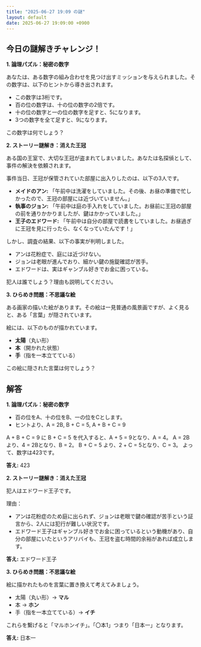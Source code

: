 ```yaml
---
title: "2025-06-27 19:09 の謎"
layout: default
date: 2025-06-27 19:09:00 +0900
---
```

## 今日の謎解きチャレンジ！

**1. 論理パズル：秘密の数字**

あなたは、ある数字の組み合わせを見つけ出すミッションを与えられました。その数字は、以下のヒントから導き出されます。

*   この数字は3桁です。
*   百の位の数字は、十の位の数字の2倍です。
*   十の位の数字と一の位の数字を足すと、5になります。
*   3つの数字を全て足すと、9になります。

この数字は何でしょう？

**2. ストーリー謎解き：消えた王冠**

ある国の王室で、大切な王冠が盗まれてしまいました。あなたは名探偵として、事件の解決を依頼されます。

事件当日、王冠が保管されていた部屋に出入りしたのは、以下の3人です。

*   **メイドのアン:** 「午前中は洗濯をしていました。その後、お昼の準備で忙しかったので、王冠の部屋には近づいていません。」
*   **執事のジョン:** 「午前中は庭の手入れをしていました。お昼前に王冠の部屋の前を通りかかりましたが、鍵はかかっていました。」
*   **王子のエドワード:** 「午前中は自分の部屋で読書をしていました。お昼過ぎに王冠を見に行ったら、なくなっていたんです！」

しかし、調査の結果、以下の事実が判明しました。

*   アンは花粉症で、庭には近づけない。
*   ジョンは老眼が進んでおり、細かい鍵の施錠確認が苦手。
*   エドワードは、実はギャンブル好きでお金に困っている。

犯人は誰でしょう？理由も説明してください。

**3. ひらめき問題：不思議な絵**

ある画家の描いた絵があります。その絵は一見普通の風景画ですが、よく見ると、ある「言葉」が隠されています。

絵には、以下のものが描かれています。

*   **太陽**（丸い形）
*   **本**（開かれた状態）
*   **手**（指を一本立てている）

この絵に隠された言葉は何でしょう？

## 解答

**1. 論理パズル：秘密の数字**

*   百の位をA、十の位をB、一の位をCとします。
*   ヒントより、A = 2B, B + C = 5, A + B + C = 9

A + B + C = 9 に B + C = 5 を代入すると、A + 5 = 9となり、A = 4。
A = 2B より、4 = 2Bとなり、B = 2。
B + C = 5 より、2 + C = 5となり、C = 3。
よって、数字は423です。

**答え:** 423

**2. ストーリー謎解き：消えた王冠**

犯人はエドワード王子です。

理由：

*   アンは花粉症のため庭に出られず、ジョンは老眼で鍵の確認が苦手という証言から、2人には犯行が難しい状況です。
*   エドワード王子はギャンブル好きでお金に困っているという動機があり、自分の部屋にいたというアリバイも、王冠を盗む時間的余裕があれば成立します。

**答え:** エドワード王子

**3. ひらめき問題：不思議な絵**

絵に描かれたものを言葉に置き換えて考えてみましょう。

*   太陽（丸い形）→ **マル**
*   本 → **ホン**
*   手（指を一本立てている）→ **イチ**

これらを繋げると「マルホンイチ」。「〇本1」つまり「日本一」となります。

**答え:** 日本一

